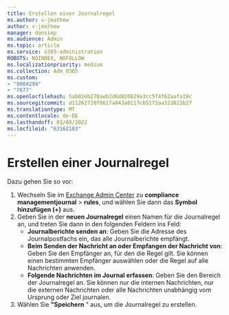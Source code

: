 ```yaml
---
title: Erstellen einer Journalregel
ms.author: v-jmathew
author: v-jmathew
manager: dansimp
ms.audience: Admin
ms.topic: article
ms.service: o365-administration
ROBOTS: NOINDEX, NOFOLLOW
ms.localizationpriority: medium
ms.collection: Adm_O365
ms.custom:
- "9004299"
- "7677"
ms.openlocfilehash: 5ab02eb270aeb2d6d820829a3cc5f4f62aafa19c
ms.sourcegitcommit: d11262728f0617a843a0117cb5172aa322022b27
ms.translationtype: MT
ms.contentlocale: de-DE
ms.lasthandoff: 03/08/2022
ms.locfileid: "63162103"
---
```

# <a name="create-a-journal-rule"></a>Erstellen einer Journalregel

Dazu gehen Sie so vor:

1. Wechseln Sie im [Exchange Admin Center](https://go.microsoft.com/fwlink/p/?linkid=2059104) zu **compliance managementjournal** >  **rules**, und wählen Sie dann das **Symbol hinzufügen (+)** aus.
2. Geben Sie in der **neuen Journalregel** einen Namen für die Journalregel an, und treten Sie dann in den folgenden Feldern ins Feld:  
    - **Journalberichte senden an**: Geben Sie die Adresse des Journalpostfachs ein, das alle Journalberichte empfängt.  
    - **Beim Senden der Nachricht an oder Empfangen der Nachricht von**: Geben Sie den Empfänger an, für den die Regel gilt. Sie können einen bestimmten Empfänger auswählen oder die Regel auf alle Nachrichten anwenden.  
    - **Folgende Nachrichten im Journal erfassen**: Geben Sie den Bereich der Journalregel an. Sie können nur die internen Nachrichten, nur die externen Nachrichten oder alle Nachrichten unabhängig vom Ursprung oder Ziel journalen.
3. Wählen Sie **"Speichern** " aus, um die Journalregel zu erstellen.
